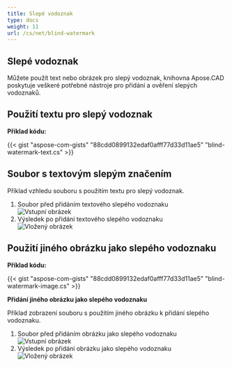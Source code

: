 ```yaml
---
title: Slepé vodoznak
type: docs
weight: 11
url: /cs/net/blind-watermark
---
```


## **Slepé vodoznak**

Můžete použít text nebo obrázek pro slepý vodoznak, knihovna Apose.CAD poskytuje veškeré potřebné nástroje pro přidání a ověření slepých vodoznaků.

## **Použití textu pro slepý vodoznak**

**Příklad kódu:**

{{< gist "aspose-com-gists" "88cdd0899132edaf0afff77d33d11ae5" "blind-watermark-text.cs" >}}

## **Soubor s textovým slepým značením**

Příklad vzhledu souboru s použitím textu pro slepý vodoznak.

1. Soubor před přidáním textového slepého vodoznaku<br>
![Vstupní obrázek](/_assets/guide/blind-watermark/Tyrannosaurus.dxf_input.png)<br>
1. Výsledek po přidání textového slepého vodoznaku<br>
![Vložený obrázek](/_assets/guide/blind-watermark/Tyrannosaurus.dxf_embedded.png)

## **Použití jiného obrázku jako slepého vodoznaku**

**Příklad kódu:**

{{< gist "aspose-com-gists" "88cdd0899132edaf0afff77d33d11ae5" "blind-watermark-image.cs" >}}

**Přidání jiného obrázku jako slepého vodoznaku**

Příklad zobrazení souboru s použitím jiného obrázku k přidání slepého vodoznaku.

1. Soubor před přidáním obrázku jako slepého vodoznaku<br>
![Vstupní obrázek](/_assets/guide/blind-watermark/robot_handling_cell.dwg_input.png)<br>
1. Výsledek po přidání obrázku jako slepého vodoznaku<br>
![Vložený obrázek](/_assets/guide/blind-watermark/robot_handling_cell.dwg_embedded.png)
